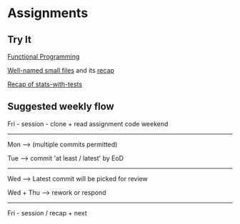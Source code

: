 # Assignments

## Try It

[Functional Programming](functional.md)

[Well-named small files](small.md) and its [recap](modular-recap.md)

[Recap of stats-with-tests](stats-with-tests.md)

## Suggested weekly flow

Fri - session - clone + read assignment code
weekend

---

Mon --> (multiple commits permitted)

Tue --> commit 'at least / latest' by EoD

---

Wed --> Latest commit will be picked for review

Wed + Thu --> rework or respond

---

Fri - session / recap + next
